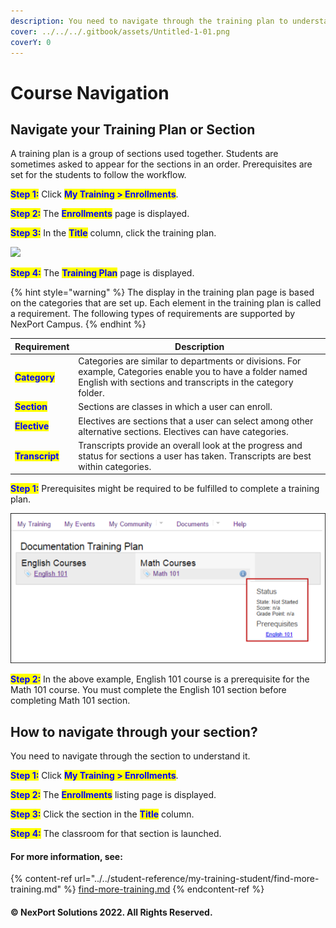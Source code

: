 ```yaml
---
description: You need to navigate through the training plan to understand the plan.
cover: ../../../.gitbook/assets/Untitled-1-01.png
coverY: 0
---
```


# Course Navigation

## Navigate your Training Plan or Section

A training plan is a group of sections used together. Students are sometimes asked to appear for the sections in an order. Prerequisites are set for the students to follow the workflow.

<mark style="color:blue;">**Step 1:**</mark>  Click <mark style="color:blue;">**My Training > Enrollments**</mark>.

<mark style="color:blue;">**Step 2:**</mark>  The <mark style="color:blue;">**Enrollments**</mark> page is displayed.

<mark style="color:blue;">**Step 3:**</mark>  In the <mark style="color:blue;">**Title**</mark> column, click the training plan.

![](https://www.nexportcampus.com/Content/Guides/sweb/Content/Resources/Images/Section\_One\_Student/Select\_Training\_Plan\_550x194.png)

<mark style="color:blue;">**Step 4:**</mark>  The <mark style="color:blue;">**Training Plan**</mark> page is displayed.

{% hint style="warning" %}
The display in the training plan page is based on the categories that are set up. Each element in the training plan is called a requirement. The following types of requirements are supported by NexPort Campus.
{% endhint %}

| Requirement                                     | Description                                                                                                                                                                 |
| ----------------------------------------------- | --------------------------------------------------------------------------------------------------------------------------------------------------------------------------- |
| <mark style="color:blue;">**Category**</mark>   | Categories are similar to departments or divisions. For example, Categories enable you to have a folder named English with sections and transcripts in the category folder. |
| <mark style="color:blue;">**Section**</mark>    | Sections are classes in which a user can enroll.                                                                                                                            |
| <mark style="color:blue;">**Elective**</mark>   | Electives are sections that a user can select among other alternative sections. Electives can have categories.                                                              |
| <mark style="color:blue;">**Transcript**</mark> | Transcripts provide an overall look at the progress and status for sections a user has taken. Transcripts are best within categories.                                       |



<mark style="color:blue;">**Step 1:**</mark>  Prerequisites might be required to be fulfilled to complete a training plan.

![](<../../../.gitbook/assets/image (3) (1).png>)

<mark style="color:blue;">**Step 2:**</mark>  In the above example, English 101 course is a prerequisite for the Math 101 course. You must complete the English 101 section before completing Math 101 section.

## How to navigate through your section?

You need to navigate through the section to understand it.

<mark style="color:blue;">**Step 1:**</mark>  Click <mark style="color:blue;">**My Training > Enrollments**</mark>.

<mark style="color:blue;">**Step 2:**</mark>  The <mark style="color:blue;">**Enrollments**</mark> listing page is displayed.

<mark style="color:blue;">**Step 3:**</mark>  Click the section in the <mark style="color:blue;">**Title**</mark> column.

<mark style="color:blue;">**Step 4:**</mark>  The classroom for that section is launched.



#### For more information, see:

{% content-ref url="../../student-reference/my-training-student/find-more-training.md" %}
[find-more-training.md](../../student-reference/my-training-student/find-more-training.md)
{% endcontent-ref %}

#### © NexPort Solutions 2022. All Rights Reserved.
